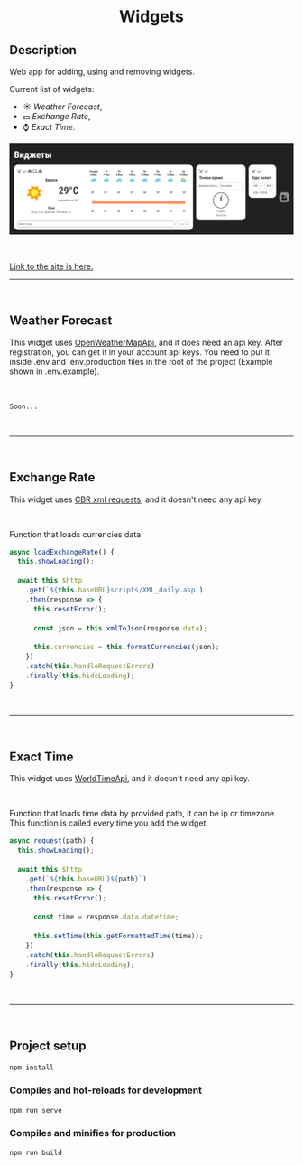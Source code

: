 <h1 align="center">Widgets</h1>

## Description

Web app for adding, using and removing widgets.

Current list of widgets:

- :sunny: *Weather Forecast*,
- :dollar: *Exchange Rate*,
- :watch: *Exact Time*.

![All widgets](main-page.jpeg)

<br>

[Link to the site is here.](https://reliable-raindrop-761a7a.netlify.app/)

___

<br>

## Weather Forecast

This widget uses [OpenWeatherMapApi](https://api.openweathermap.org/),
and it does need an api key. After registration, you can get it
in your account api keys. You need to put it 
inside .env and .env.production files 
in the root of the project 
(Example shown in .env.example).


<br>

```
Soon...
```

<br>

___

<br>

## Exchange Rate

This widget uses [CBR xml requests](https://www.cbr.ru/development/sxml/),
and it doesn't need any api key.

<br>

Function that loads currencies data.

```javascript
async loadExchangeRate() {
  this.showLoading();

  await this.$http
    .get(`${this.baseURL}scripts/XML_daily.asp`)
    .then(response => {
      this.resetError();

      const json = this.xmlToJson(response.data);

      this.currencies = this.formatCurrencies(json);
    })
    .catch(this.handleRequestErrors)
    .finally(this.hideLoading);
}
```

<br>

___

<br>

## Exact Time

This widget uses [WorldTimeApi](https://worldtimeapi.org/),
and it doesn't need any api key.

<br>

Function that loads time data by provided path,
it can be ip or timezone. This function is called
every time you add the widget.

```javascript
async request(path) {
  this.showLoading();

  await this.$http
    .get(`${this.baseURL}${path}`)
    .then(response => {
      this.resetError();

      const time = response.data.datetime;

      this.setTime(this.getFormattedTime(time));
    })
    .catch(this.handleRequestErrors)
    .finally(this.hideLoading);
}
```

<br>

___

<br>

## Project setup

```shell
npm install
```

### Compiles and hot-reloads for development

```shell
npm run serve
```

### Compiles and minifies for production

```shell
npm run build
```